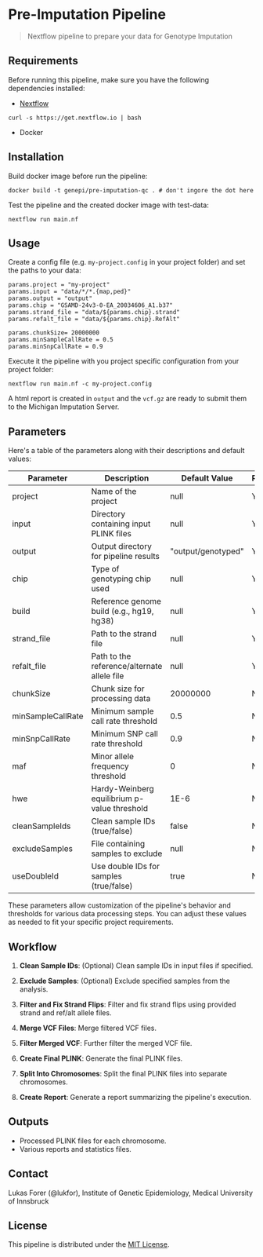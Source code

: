 # Pre-Imputation Pipeline

> Nextflow pipeline to prepare your data for Genotype Imputation

## Requirements

Before running this pipeline, make sure you have the following dependencies installed:

- [Nextflow](https://www.nextflow.io/)

```
curl -s https://get.nextflow.io | bash
```

- Docker

## Installation

Build docker image before run the pipeline:

```
docker build -t genepi/pre-imputation-qc . # don't ingore the dot here
```

Test the pipeline and the created docker image with test-data:

```
nextflow run main.nf
```

## Usage

Create a config file (e.g. `my-project.config` in your project folder) and set the paths to your data:

```
params.project = "my-project"
params.input = "data/*/*.{map,ped}"
params.output = "output"
params.chip = "GSAMD-24v3-0-EA_20034606_A1.b37"
params.strand_file = "data/${params.chip}.strand"
params.refalt_file = "data/${params.chip}.RefAlt"

params.chunkSize= 20000000
params.minSampleCallRate = 0.5
params.minSnpCallRate = 0.9
```

Execute it the pipeline with you project specific configuration from your project folder:

```
nextflow run main.nf -c my-project.config
```

A html report is created in `output` and the `vcf.gz` are ready to submit them to the Michigan Imputation Server.

## Parameters

Here's a table of the parameters along with their descriptions and default values:

| Parameter         | Description                                  | Default Value      | Required |
| ----------------- | -------------------------------------------- | ------------------ | -------- |
| project           | Name of the project                          | null               | Yes      |
| input             | Directory containing input PLINK files       | null               | Yes      |
| output            | Output directory for pipeline results        | "output/genotyped" | Yes      |
| chip              | Type of genotyping chip used                 | null               | Yes      |
| build             | Reference genome build (e.g., hg19, hg38)    | null               | Yes      |
| strand_file       | Path to the strand file                      | null               | Yes      |
| refalt_file       | Path to the reference/alternate allele file  | null               | Yes      |
| chunkSize         | Chunk size for processing data               | 20000000           | No       |
| minSampleCallRate | Minimum sample call rate threshold           | 0.5                | No       |
| minSnpCallRate    | Minimum SNP call rate threshold              | 0.9                | No       |
| maf               | Minor allele frequency threshold             | 0                  | No       |
| hwe               | Hardy-Weinberg equilibrium p-value threshold | 1E-6               | No       |
| cleanSampleIds    | Clean sample IDs (true/false)                | false              | No       |
| excludeSamples    | File containing samples to exclude           | null               | No       |
| useDoubleId       | Use double IDs for samples (true/false)      | true               | No       |

These parameters allow customization of the pipeline's behavior and thresholds for various data processing steps. You can adjust these values as needed to fit your specific project requirements.

## Workflow

1. **Clean Sample IDs**: (Optional) Clean sample IDs in input files if specified.

2. **Exclude Samples**: (Optional) Exclude specified samples from the analysis.

3. **Filter and Fix Strand Flips**: Filter and fix strand flips using provided strand and ref/alt allele files.

4. **Merge VCF Files**: Merge filtered VCF files.

5. **Filter Merged VCF**: Further filter the merged VCF file.

6. **Create Final PLINK**: Generate the final PLINK files.

7. **Split Into Chromosomes**: Split the final PLINK files into separate chromosomes.

8. **Create Report**: Generate a report summarizing the pipeline's execution.

## Outputs

- Processed PLINK files for each chromosome.
- Various reports and statistics files.

## Contact

Lukas Forer (@lukfor), Institute of Genetic Epidemiology, Medical University of Innsbruck

## License

This pipeline is distributed under the [MIT License](LICENSE).
